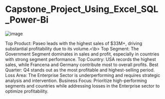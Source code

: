 # Capstone_Project_Using_Excel_SQL_Power-Bi

![image](https://github.com/user-attachments/assets/77b87975-5398-4cd9-97ca-21a7af5f8d99)

Top Product: Paseo leads with the highest sales of $33M+, driving substantial profitability due to its volume.<\b>
Top Segment: The Government Segment dominates in sales and profit, especially in countries with strong segment performance.
Top Country: USA records the highest sales, while Francena and Germany contribute most to overall profits.
Best Quarter: Q4 stands out as the most profitable and highest-selling period.
Loss Area: The Enterprise Sector is underperforming and requires strategic analysis and intervention.
Business Focus: Prioritize high-performing segments and countries while addressing losses in the Enterprise sector to optimize profitability.
